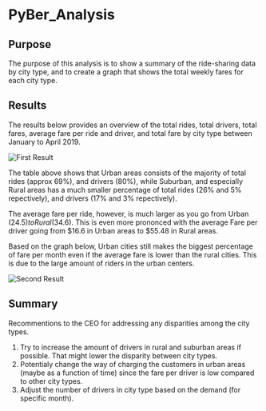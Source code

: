 # PyBer_Analysis

## Purpose
The purpose of this analysis is to show a summary of the ride-sharing data by city type, and to create a graph that shows the total weekly fares for each city type.

## Results

The results below provides an overview of the total rides, total drivers, total fares, average fare per ride and driver, and total fare by city type between January to April 2019.

![First Result ](https://user-images.githubusercontent.com/111706055/203912217-35ec1895-5715-4aea-8e0a-49385f752bd0.png)

The table above shows that Urban areas consists of the majority of total rides (approx 69%), and drivers (80%), while Suburban, and especially Rural areas has a much smaller percentage of total rides (26% and 5% repectively), and drivers (17% and 3% repectively).

The average fare per ride, however, is much larger as you go from Urban ($24.5) to Rural ($34.6). This is even more prononced with the average Fare per driver going from $16.6 in Urban areas to $55.48 in Rural areas.

Based on the graph below, Urban cities still makes the biggest percentage of fare per month even if the average fare is lower than the rural cities. This is due to the large amount of riders in the urban centers. 

![Second Result ](https://user-images.githubusercontent.com/111706055/203912230-81e16413-529f-402b-9b7f-222ce7c21ee4.png)

## Summary

Recommentions to the CEO for addressing any disparities among the city types.

1) Try to increase the amount of drivers in rural and suburban areas if possible. That might lower the disparity between city types.
2) Potentialy change the way of charging the customers in urban areas (maybe as a function of time) since the fare per driver is low compared to other city types.
3) Adjust the number of drivers in city type based on the demand (for specific month).
